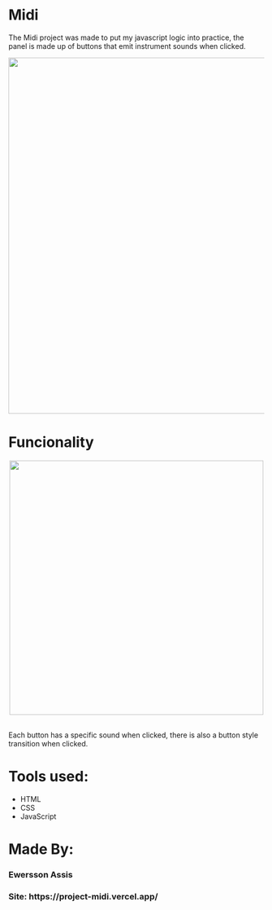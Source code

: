 #  Midi

The Midi project was made to put my javascript logic into practice, the panel is made up of buttons that emit instrument sounds when clicked.


<div align="center"> 
<img src= "https://github.com/oewersson/project-midi/assets/124937659/16a8afba-13e8-4580-aaf4-0453648daf2b" width="700px"/>
</div>

#  Funcionality

<div align="center"> 
<img src= "https://github.com/oewersson/project-midi/assets/124937659/d1648132-bb6a-44ff-9769-f9f9674b1a92" width="500px"/>
</div>

<br>

Each button has a specific sound when clicked, there is also a button style transition when clicked.


# Tools used: 

- HTML
- CSS
- JavaScript

# Made By: 

 <h3> Ewersson Assis </h3>

  <h3> Site: https://project-midi.vercel.app/ </h3> 




